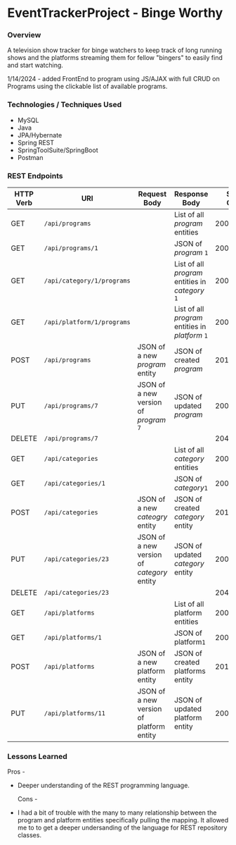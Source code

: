 # EventTrackerProject  -  Binge Worthy


### Overview

A television show tracker for binge watchers to keep track of long running shows and the platforms streaming them for fellow "bingers" to easily find and start watching. 


1/14/2024 - added FrontEnd to program using JS/AJAX with full CRUD on Programs
using the clickable list of available programs. 

### Technologies / Techniques Used

- MySQL
- Java
- JPA/Hybernate
- Spring REST
- SpringToolSuite/SpringBoot
- Postman



### REST Endpoints

| HTTP Verb | URI             | Request Body | Response Body | Status Codes |
|-----------|-----------------|--------------|---------------|--------------|
| GET       | `/api/programs` |              | List of all _program_ entities | 200 |
| GET       | `/api/programs/1` |              | JSON of _program_ `1` | 200,404 |
| GET       | `/api/category/1/programs` |              | List of all _program_ entities in _category_ `1` | 200,404 |
| GET       | `/api/platform/1/programs` |              | List of all _program_ entities in _platform_ `1` | 200,404 |
| POST      | `/api/programs` | JSON of a new _program_ entity  | JSON of created _program_ | 201,400 |
| PUT       | `/api/programs/7` | JSON of a new version of _program_ `7` | JSON of updated _program_ | 200,404,400 |
| DELETE    | `/api/programs/7` |              |               | 204,404 |
| GET       | `/api/categories` |              | List of all _category_ entities | 200 |
| GET       | `/api/categories/1` |              | JSON of _category_`1` | 200,404 |
| POST      | `/api/categories` | JSON of a new _cateogry_ entity | JSON of created _category_ entity | 201,400 |
| PUT       | `/api/categories/23` | JSON of a new version of _category_ entity | JSON of updated _category_ entity | 200,400,404 |
| DELETE    | `/api/categories/23` |             |               | 204,404 |
| GET       | `/api/platforms` |              | List of all platform entities | 200 |
| GET       | `/api/platforms/1` |              | JSON of platform`1` | 200,404 |
| POST      | `/api/platforms` | JSON of a new platform entity | JSON of created platforms entity | 201,400 |
| PUT       | `/api/platforms/11` | JSON of a new version of platform entity | JSON of updated platform entity | 200,400,404 |


### Lessons Learned

   Pros -
 - Deeper understanding of the REST programming language.

   Cons -
 - I had a bit of trouble with the many to many relationship between the program and platform entities specifically pulling the mapping.  It allowed me to to get a deeper undersanding of the language for REST repository classes.  